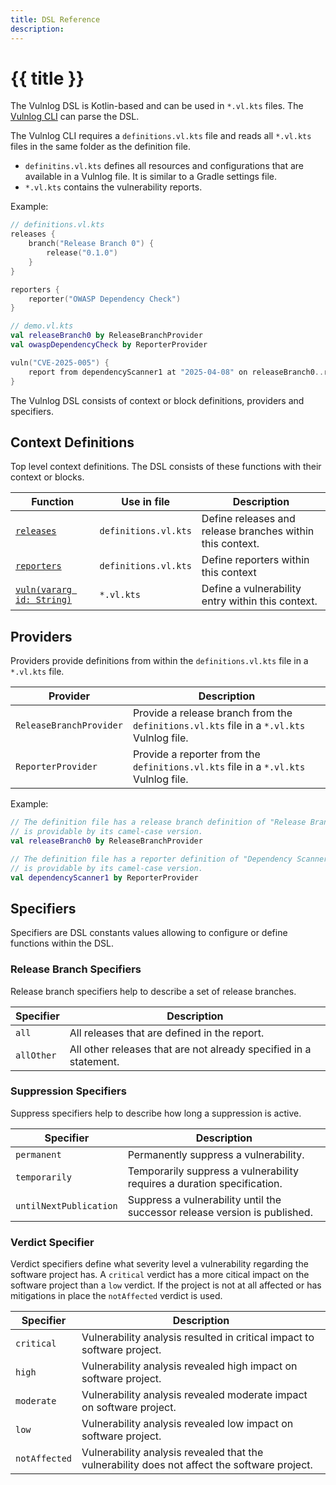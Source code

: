 ```yaml
---
title: DSL Reference
description: 
---
```


# {{ title }}

The Vulnlog DSL is Kotlin-based and can be used in `*.vl.kts` files. The [Vulnlog CLI](../cli/) can
parse the DSL.

The Vulnlog CLI requires a `definitions.vl.kts` file and reads all `*.vl.kts` files in the same
folder as the definition file.

* `definitins.vl.kts` defines all resources and configurations that are available in a Vulnlog file.
  It is similar to a Gradle settings file.
* `*.vl.kts` contains the vulnerability reports.

Example:

```kotlin
// definitions.vl.kts
releases {
    branch("Release Branch 0") {
        release("0.1.0")
    }
}

reporters {
    reporter("OWASP Dependency Check")
}
```

```kotlin
// demo.vl.kts
val releaseBranch0 by ReleaseBranchProvider
val owaspDependencyCheck by ReporterProvider

vuln("CVE-2025-005") {
    report from dependencyScanner1 at "2025-04-08" on releaseBranch0..releaseBranch0
}
```

The Vulnlog DSL consists of context or block definitions, providers and specifiers.

## Context Definitions

Top level context definitions. The DSL consists of these functions with their context or blocks.

| Function                                                     | Use in file          | Description                                               |
|--------------------------------------------------------------|----------------------|-----------------------------------------------------------|
| [`releases`](/documentation/dsl/releases-context)            | `definitions.vl.kts` | Define releases and release branches within this context. |
| [`reporters`](/documentation/dsl/reporters-context)          | `definitions.vl.kts` | Define reporters within this context                      |
| [`vuln(vararg id: String)`](/documentation/dsl/vuln-context) | `*.vl.kts`           | Define a vulnerability entry within this context.         |

## Providers

Providers provide definitions from within the `definitions.vl.kts` file in a `*.vl.kts` file.

| Provider                | Description                                                                               |
|-------------------------|-------------------------------------------------------------------------------------------|
| `ReleaseBranchProvider` | Provide a release branch from the `definitions.vl.kts` file in a `*.vl.kts` Vulnlog file. |
| `ReporterProvider`      | Provide a reporter from the `definitions.vl.kts` file in a `*.vl.kts` Vulnlog file.       |

Example:

```kotlin
// The definition file has a release branch definition of "Release Branch 0" that
// is providable by its camel-case version.
val releaseBranch0 by ReleaseBranchProvider

// The definition file has a reporter definition of "Dependency Scanner 1" that
// is providable by its camel-case version.
val dependencyScanner1 by ReporterProvider
```

## Specifiers

Specifiers are DSL constants values allowing to configure or define functions within the DSL.

### Release Branch Specifiers

Release branch specifiers help to describe a set of release branches.

| Specifier  | Description                                                       |
|------------|-------------------------------------------------------------------|
| `all`      | All releases that are defined in the report.                      |
| `allOther` | All other releases that are not already specified in a statement. |

### Suppression Specifiers

Suppress specifiers help to describe how long a suppression is active.

| Specifier              | Description                                                                |
|------------------------|----------------------------------------------------------------------------|
| `permanent`            | Permanently suppress a vulnerability.                                      |
| `temporarily`          | Temporarily suppress a vulnerability requires a duration specification.    |
| `untilNextPublication` | Suppress a vulnerability until the successor release version is published. |

### Verdict Specifier

Verdict specifiers define what severity level a vulnerability regarding the software project has. A
`critical` verdict has a more citical impact on the software project than a `low` verdict. If the
project is not at all affected or has mitigations in place the `notAffected` verdict is used.

| Specifier     | Description                                                                                  |
|---------------|----------------------------------------------------------------------------------------------|
| `critical`    | Vulnerability analysis resulted in critical impact to software project.                      |
| `high`        | Vulnerability analysis revealed high impact on software project.                             |
| `moderate`    | Vulnerability analysis revealed moderate impact on software project.                         |
| `low`         | Vulnerability analysis revealed low impact on software project.                              |
| `notAffected` | Vulnerability analysis revealed that the vulnerability does not affect the software project. |
